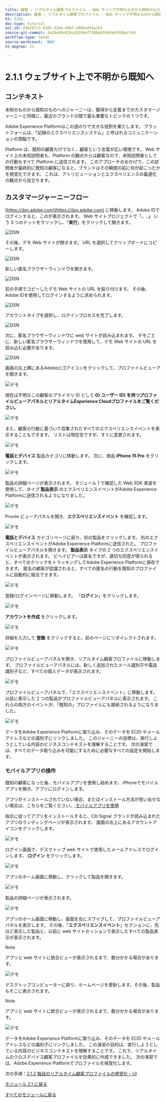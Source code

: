 ```yaml
---
title: 基盤 – リアルタイム顧客プロファイル - Web サイトで不明なものから既知のものまで
description: 基盤 – リアルタイム顧客プロファイル - Web サイトで不明なものから既知のものまで
kt: 5342
doc-type: tutorial
exl-id: ddbf97c2-8105-42b6-b9bf-209b1df6a3b5
source-git-commit: 3a19e88e820c63294eff38bb8f699a9f690afcb9
workflow-type: tm+mt
source-wordcount: '968'
ht-degree: 2%

---
```


# 2.1.1 ウェブサイト上で不明から既知へ

## コンテキスト

未知のものから既知のものへのジャーニーは、獲得から定着までのカスタマージャーニーと同様に、最近のブランドの間で最も重要なトピックの 1 つです。

Adobe Experience Platformはこの道のりで大きな役割を果たします。 プラットフォームは、「記録のエクスペリエンスシステム」と呼ばれるコミュニケーションの頭脳です。

Platform は、既知の顧客だけでなく、顧客という言葉が広い環境です。 Web サイト上の未知訪問者も、Platform の観点からは顧客なので、未知訪問者としての行動もすべて Platform に送信されます。 このアプローチのおかげで、この訪問者が最終的に既知の顧客になると、ブランドはその瞬間の前に何が起こったかを視覚化できます。 これは、アトリビューションとエクスペリエンスの最適化の観点から役立ちます。

## カスタマージャーニーフロー

[https://dsn.adobe.com](https://dsn.adobe.com) に移動します。 Adobe IDでログインすると、このが表示されます。 Web サイトプロジェクトで「。..**」** いう 3 つのドットをクリックし、「**実行**」をクリックして開きます。

![DSN](./../../datacollection/module1.1/images/web8.png)

その後、デモ Web サイトが開きます。 URL を選択してクリップボードにコピーします。

![DSN](../../gettingstarted/gettingstarted/images/web3.png)

新しい匿名ブラウザーウィンドウを開きます。

![DSN](../../gettingstarted/gettingstarted/images/web4.png)

前の手順でコピーしたデモ Web サイトの URL を貼り付けます。 その後、Adobe IDを使用してログインするように求められます。

![DSN](../../gettingstarted/gettingstarted/images/web5.png)

アカウントタイプを選択し、ログインプロセスを完了します。

![DSN](../../gettingstarted/gettingstarted/images/web6.png)

次に、匿名ブラウザーウィンドウに web サイトが読み込まれます。 デモごとに、新しい匿名ブラウザーウィンドウを使用して、デモ Web サイトの URL を読み込む必要があります。

![DSN](../../gettingstarted/gettingstarted/images/web7.png)

画面の左上隅にあるAdobeロゴアイコンをクリックして、プロファイルビューアを開きます。

![デモ](../../datacollection/module1.2/images/pv1.png)

現在は不明なこの顧客のプライマリ ID として **0} ユーザー ID} を持つプロファイルビューアパネルとリアルタイムExperience Cloudプロファイルをご覧ください。**

![デモ](../../datacollection/module1.2/images/pv2.png)

また、顧客の行動に基づいて収集されたすべてのエクスペリエンスイベントを表示することもできます。 リストは現在空ですが、すぐに変更されます。

![デモ](../../datacollection/module1.2/images/pv3.png)

**電話とデバイス** 製品カテゴリに移動します。 次に、商品 **iPhone 15 Pro** をクリックします。

![デモ](../../datacollection/module1.2/images/pv4.png)

製品の詳細ページが表示されます。 モジュール 1 で確認した Web SDK 実装を使用して、タイプ **製品表示** のエクスペリエンスイベントがAdobe Experience Platformに送信されるようになりました。

![デモ](../../datacollection/module1.2/images/pv5.png)

Provile ビューアパネルを開き、**エクスペリエンスイベント** を確認します。

![デモ](../../datacollection/module1.2/images/pv6.png)

**電話とデバイス** カテゴリページに戻り、別の製品をクリックします。 別のエクスペリエンスイベントがAdobe Experience Platformに送信された。 プロファイルビューアパネルを開きます。 **製品表示** タイプの 2 つのエクスペリエンスイベントが表示されます。 ビヘイビアーは匿名ですが、適切な同意が得られると、すべてのクリックをトラッキングしてAdobe Experience Platformに保存できます。 匿名の顧客が認識されると、すべての匿名の行動を既知のプロファイルに自動的に結合できます。

![デモ](../../datacollection/module1.2/images/pv7.png)

登録/ログインページに移動します。 「**ログイン**」をクリックします。

![デモ](../../datacollection/module1.2/images/pv8.png)

**アカウントを作成** をクリックします。

![デモ](../../datacollection/module1.2/images/pv9.png)

詳細を入力して **登録** をクリックすると、前のページにリダイレクトされます。

![デモ](../../datacollection/module1.2/images/pv10.png)

プロファイルビューアパネルを開き、リアルタイム顧客プロファイルに移動します。 プロファイルビューアパネルには、新しく追加されたメール識別子や電話識別子など、すべての個人データが表示されます。

![デモ](../../datacollection/module1.2/images/pv11.png)

プロファイルビューアパネルで、「エクスペリエンスイベント」に移動します。 以前に表示した 2 つの製品がプロファイルビューアパネルに表示されます。 これらの両方のイベントが、「既知の」プロファイルにも接続されるようになりました。

![デモ](../../datacollection/module1.2/images/pv12.png)

データをAdobe Experience Platformに取り込み、そのデータを ECID やメールアドレスなどの識別子にリンクしました。 このジャーニーの目標は、実行しようとしている内容のビジネスコンテキストを理解することです。 次の演習では、すべてのデータ取り込みを可能にするために必要なすべての設定を開始します。

### モバイルアプリの操作

既知の顧客になった後、モバイルアプリを使用し始めます。 iPhoneでモバイルアプリを開き、アプリにログインします。

アプリがインストールされていない場合、またはインストール方法が思い出せない場合は、こちらをご覧ください。[ モバイルアプリを使用 ](../../gettingstarted/gettingstarted/ex5.md)

指示に従ってアプリをインストールすると、Citi Signal ブランドが読み込まれたアプリのランディングページが表示されます。 画面の左上にあるアカウントアイコンをクリックします。

![デモ](./images/app_hp1.png)

ログイン画面で、デスクトップ web サイトで使用したメールアドレスでログインします。 **ログイン** をクリックします。

![デモ](./images/app_acc.png)

アプリのホーム画面に移動し、クリックして製品を開きます。

![デモ](./images/app_hp.png)

製品の詳細ページが表示されます。

![デモ](./images/app_galaxy.png)

アプリのホーム画面に移動し、画面を左にスワイプして、プロファイルビューアパネルを表示します。 その後、「**エクスペリエンスイベント**」セクションに、先ほど表示した製品と、以前に web サイトセッションで表示したすべての製品表示が表示されます。

>[!NOTE]
>
>アプリと web サイトに統合ビューが表示されるまで、数分かかる場合があります。

![デモ](./images/app_after_galaxy.png)

デスクトップコンピューターに戻り、ホームページを更新します。その後、製品もそこに表示されます。

>[!NOTE]
>
>アプリと web サイトに統合ビューが表示されるまで、数分かかる場合があります。

![デモ](./images/web_x_aftermobile.png)

データをAdobe Experience Platformに取り込み、そのデータを ECID やメールアドレスなどの識別子にリンクしました。 この演習の目的は、実行しようとしている内容のビジネスコンテキストを理解することです。 これで、リアルタイムのクロスデバイス顧客プロファイルを効果的に作成できました。 次の演習では、Adobe Experience Platformでプロファイルを視覚化します。

次の手順：[2.1.2 独自のリアルタイム顧客プロファイルの視覚化 – UI](./ex2.md)

[モジュール 2.1 に戻る](./real-time-customer-profile.md)

[すべてのモジュールに戻る](../../../overview.md)
